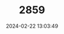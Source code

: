---
title: "2859"
category: "Necromys lasiurus"
draft: false
date: 2024-02-22 13:03:49
languages:
  English: ["Hairy-tailed Bolo Mouse"]
---